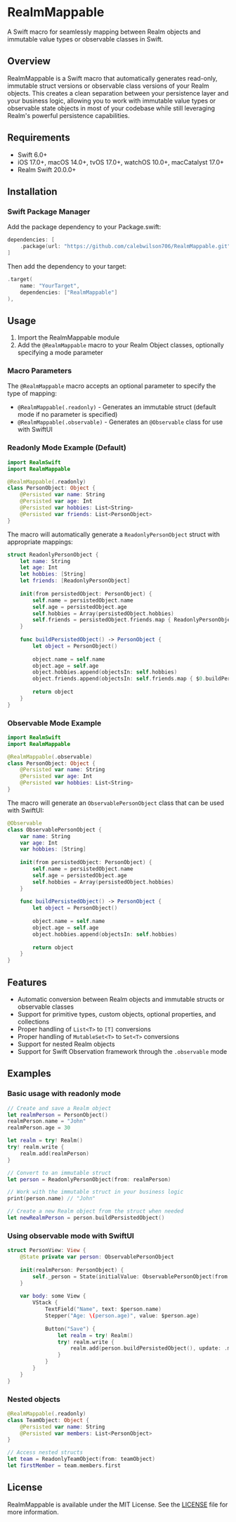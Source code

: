 # RealmMappable

A Swift macro for seamlessly mapping between Realm objects and immutable value types or observable classes in Swift.

## Overview

RealmMappable is a Swift macro that automatically generates read-only, immutable struct versions or observable class versions of your Realm objects. This creates a clean separation between your persistence layer and your business logic, allowing you to work with immutable value types or observable state objects in most of your codebase while still leveraging Realm's powerful persistence capabilities.

## Requirements

- Swift 6.0+
- iOS 17.0+, macOS 14.0+, tvOS 17.0+, watchOS 10.0+, macCatalyst 17.0+
- Realm Swift 20.0.0+

## Installation

### Swift Package Manager

Add the package dependency to your Package.swift:

```swift
dependencies: [
    .package(url: "https://github.com/calebwilson706/RealmMappable.git", from: "1.0.0")
]
```

Then add the dependency to your target:

```swift
.target(
    name: "YourTarget",
    dependencies: ["RealmMappable"]
),
```

## Usage

1. Import the RealmMappable module
2. Add the `@RealmMappable` macro to your Realm Object classes, optionally specifying a mode parameter

### Macro Parameters

The `@RealmMappable` macro accepts an optional parameter to specify the type of mapping:

- `@RealmMappable(.readonly)` - Generates an immutable struct (default mode if no parameter is specified)
- `@RealmMappable(.observable)` - Generates an `@Observable` class for use with SwiftUI

### Readonly Mode Example (Default)

```swift
import RealmSwift
import RealmMappable

@RealmMappable(.readonly)
class PersonObject: Object {
    @Persisted var name: String
    @Persisted var age: Int
    @Persisted var hobbies: List<String>
    @Persisted var friends: List<PersonObject>
}
```

The macro will automatically generate a `ReadonlyPersonObject` struct with appropriate mappings:

```swift
struct ReadonlyPersonObject {
    let name: String
    let age: Int
    let hobbies: [String]
    let friends: [ReadonlyPersonObject]
    
    init(from persistedObject: PersonObject) {
        self.name = persistedObject.name
        self.age = persistedObject.age
        self.hobbies = Array(persistedObject.hobbies)
        self.friends = persistedObject.friends.map { ReadonlyPersonObject(from: $0) }
    }
    
    func buildPersistedObject() -> PersonObject {
        let object = PersonObject()
        
        object.name = self.name
        object.age = self.age
        object.hobbies.append(objectsIn: self.hobbies)
        object.friends.append(objectsIn: self.friends.map { $0.buildPersistedObject() })
        
        return object
    }
}
```

### Observable Mode Example

```swift
import RealmSwift
import RealmMappable

@RealmMappable(.observable)
class PersonObject: Object {
    @Persisted var name: String
    @Persisted var age: Int
    @Persisted var hobbies: List<String>
}
```

The macro will generate an `ObservablePersonObject` class that can be used with SwiftUI:

```swift
@Observable
class ObservablePersonObject {
    var name: String
    var age: Int
    var hobbies: [String]
    
    init(from persistedObject: PersonObject) {
        self.name = persistedObject.name
        self.age = persistedObject.age
        self.hobbies = Array(persistedObject.hobbies)
    }
    
    func buildPersistedObject() -> PersonObject {
        let object = PersonObject()
        
        object.name = self.name
        object.age = self.age
        object.hobbies.append(objectsIn: self.hobbies)
        
        return object
    }
}
```

## Features

- Automatic conversion between Realm objects and immutable structs or observable classes
- Support for primitive types, custom objects, optional properties, and collections
- Proper handling of `List<T>` to `[T]` conversions
- Proper handling of `MutableSet<T>` to `Set<T>` conversions
- Support for nested Realm objects
- Support for Swift Observation framework through the `.observable` mode

## Examples

### Basic usage with readonly mode

```swift
// Create and save a Realm object
let realmPerson = PersonObject()
realmPerson.name = "John"
realmPerson.age = 30

let realm = try! Realm()
try! realm.write {
    realm.add(realmPerson)
}

// Convert to an immutable struct
let person = ReadonlyPersonObject(from: realmPerson)

// Work with the immutable struct in your business logic
print(person.name) // "John"

// Create a new Realm object from the struct when needed
let newRealmPerson = person.buildPersistedObject()
```

### Using observable mode with SwiftUI

```swift
struct PersonView: View {
    @State private var person: ObservablePersonObject
    
    init(realmPerson: PersonObject) {
        self._person = State(initialValue: ObservablePersonObject(from: realmPerson))
    }
    
    var body: some View {
        VStack {
            TextField("Name", text: $person.name)
            Stepper("Age: \(person.age)", value: $person.age)
            
            Button("Save") {
                let realm = try! Realm()
                try! realm.write {
                    realm.add(person.buildPersistedObject(), update: .modified)
                }
            }
        }
    }
}
```

### Nested objects

```swift
@RealmMappable(.readonly)
class TeamObject: Object {
    @Persisted var name: String
    @Persisted var members: List<PersonObject>
}

// Access nested structs
let team = ReadonlyTeamObject(from: teamObject)
let firstMember = team.members.first
```

## License

RealmMappable is available under the MIT License. See the [LICENSE](LICENSE) file for more information.
